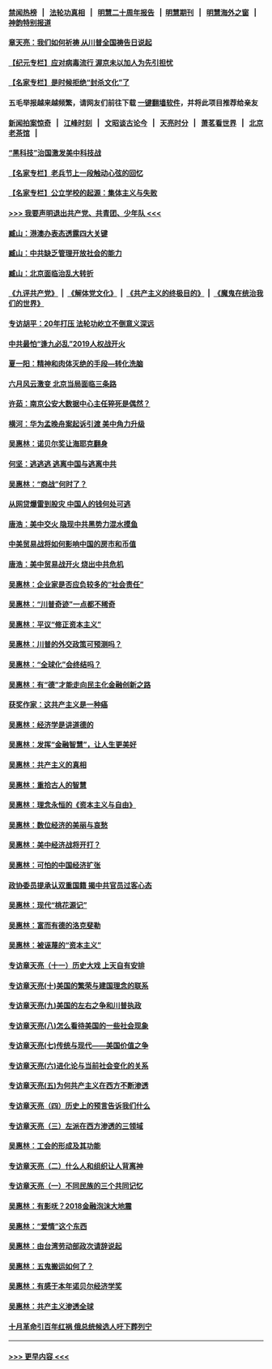 #### [禁闻热榜](热点新闻.md?=0)  &nbsp;&nbsp;|&nbsp;&nbsp; [法轮功真相](https://github.com/gfw-breaker/truth/blob/master/README.md?=0) &nbsp;&nbsp;|&nbsp;&nbsp; [明慧二十周年报告](https://github.com/gfw-breaker/mh-reports/blob/master/README.md?=0) &nbsp;&nbsp;|&nbsp;&nbsp;[明慧期刊](https://github.com/gfw-breaker/mh-qikan) &nbsp;&nbsp;|&nbsp;&nbsp; [明慧海外之窗](https://github.com/gfw-breaker/mh-news/blob/master/README.md?=0) &nbsp;&nbsp;|&nbsp;&nbsp; [神韵特别报道](https://github.com/gfw-breaker/mh-news/blob/master/shenyun.md?=0)
#### [章天亮：我们如何祈祷 从川普全国祷告日说起](../pages/nsc423/n11944627.md?t=03170631) 
#### [【纪元专栏】应对病毒流行 渥京未以加人为先引担忧](../pages/nsc423/n11875714.md?t=03170631) 
#### [【名家专栏】是时候拒绝“封杀文化”了](../pages/nsc423/n11814093.md?t=03170631) 
#### 五毛举报越来越频繁，请网友们前往下载 [一键翻墙软件](https://github.com/gfw-breaker/ssr-accounts)，并将此项目推荐给亲友
#### [新闻拍案惊奇](https://github.com/gfw-breaker/banned-news/blob/master/pages/link4.md) &nbsp;&nbsp;|&nbsp;&nbsp; [江峰时刻](https://github.com/gfw-breaker/banned-news/blob/master/pages/link4.md) &nbsp;&nbsp;|&nbsp;&nbsp; [文昭谈古论今](https://github.com/gfw-breaker/banned-news/blob/master/pages/link4.md) &nbsp;&nbsp;|&nbsp;&nbsp; [天亮时分](https://github.com/gfw-breaker/banned-news/blob/master/pages/link4.md) &nbsp;&nbsp;|&nbsp;&nbsp; [萧茗看世界](https://github.com/gfw-breaker/banned-news/blob/master/pages/link4.md) &nbsp;&nbsp;|&nbsp;&nbsp; [北京老茶馆](https://github.com/gfw-breaker/banned-news/blob/master/pages/link4.md) &nbsp;&nbsp;|&nbsp;&nbsp; 
#### [“黑科技”治国激发美中科技战](../pages/nsc423/n11638056.md?t=03170631) 
#### [【名家专栏】老兵节上一段触动心弦的回忆](../pages/nsc423/n11646016.md?t=03170631) 
#### [【名家专栏】公立学校的起源：集体主义与失败](../pages/nsc423/n11601833.md?t=03170631) 
#### [>>> 我要声明退出共产党、共青团、少年队 <<<](https://github.com/begood0513/goodnews/blob/master/quit/letter.md) 
#### [臧山：港澳办表态透露四大关键](../pages/nsc423/n11421628.md?t=03170631) 
#### [臧山：中共缺乏管理开放社会的能力](../pages/nsc423/n11407457.md?t=03170631) 
#### [臧山：北京面临治乱大转折](../pages/nsc423/n11406895.md?t=03170631) 
#### [《九评共产党》](https://github.com/begood0513/9ping.md/blob/master/README.md) &nbsp;|&nbsp; [《解体党文化》](../../../../jtdwh.md/blob/master/README.md)  &nbsp;|&nbsp; [《共产主义的终极目的》](../../../../gczydzjmd.md/blob/master/README.md) &nbsp;|&nbsp; [《魔鬼在统治我们的世界》](../../../../mgztzwmdsj.md/blob/master/README.md) 
#### [专访胡平：20年打压 法轮功屹立不倒意义深远](../pages/nsc423/n11398800.md?t=03170631) 
#### [中共最怕“逢九必乱”2019人权战开火](../pages/nsc423/n11385248.md?t=03170631) 
#### [夏一阳：精神和肉体灭绝的手段—转化洗脑](../pages/nsc423/n11368250.md?t=03170631) 
#### [六月风云激变 北京当局面临三条路](../pages/nsc423/n11313668.md?t=03170631) 
#### [许茹：南京公安大数据中心主任猝死是偶然？](../pages/nsc423/n11064744.md?t=03170631) 
#### [横河：华为孟晚舟案起诉引渡 美中角力升级](../pages/nsc423/n11027230.md?t=03170631) 
#### [吴惠林：诺贝尔奖让海耶克翻身](../pages/nsc423/n10890049.md?t=03170631) 
#### [何坚：逃逃逃 逃离中国与逃离中共](../pages/nsc423/n10592891.md?t=03170631) 
#### [吴惠林：“商战”何时了？](../pages/nsc423/n10573558.md?t=03170631) 
#### [从网贷爆雷到股灾 中国人的钱何处可逃](../pages/nsc423/n10572800.md?t=03170631) 
#### [唐浩：美中交火 隐现中共黑势力混水摸鱼](../pages/nsc423/n10544040.md?t=03170631) 
#### [中美贸易战将如何影响中国的房市和币值](../pages/nsc423/n10543697.md?t=03170631) 
#### [唐浩：美中贸易战开火 烧出中共危机](../pages/nsc423/n10540126.md?t=03170631) 
#### [吴惠林：企业家是否应负较多的“社会责任”](../pages/nsc423/n10535022.md?t=03170631) 
#### [吴惠林：“川普奇迹”一点都不稀奇](../pages/nsc423/n10512808.md?t=03170631) 
#### [吴惠林：平议“修正资本主义”](../pages/nsc423/n10495724.md?t=03170631) 
#### [吴惠林：川普的外交政策可预测吗？](../pages/nsc423/n10462387.md?t=03170631) 
#### [吴惠林：“全球化”会终结吗？](../pages/nsc423/n10452838.md?t=03170631) 
#### [吴惠林：有“德”才能走向民主化金融创新之路](../pages/nsc423/n10432292.md?t=03170631) 
#### [获奖作家：这共产主义是一种癌](../pages/nsc423/n10431541.md?t=03170631) 
#### [吴惠林：经济学是讲道德的](../pages/nsc423/n10398014.md?t=03170631) 
#### [吴惠林：发挥“金融智慧”，让人生更美好](../pages/nsc423/n10375019.md?t=03170631) 
#### [吴惠林：共产主义的真相](../pages/nsc423/n10351394.md?t=03170631) 
#### [吴惠林：重拾古人的智慧](../pages/nsc423/n10337691.md?t=03170631) 
#### [吴惠林：理念永恒的《资本主义与自由》](../pages/nsc423/n10316274.md?t=03170631) 
#### [吴惠林：数位经济的美丽与哀愁](../pages/nsc423/n10292946.md?t=03170631) 
#### [吴惠林：美中经济战将开打？](../pages/nsc423/n10258825.md?t=03170631) 
#### [吴惠林：可怕的中国经济扩张](../pages/nsc423/n10219147.md?t=03170631) 
#### [政协委员提承认双重国籍 揭中共官员过客心态](../pages/nsc423/n10208809.md?t=03170631) 
#### [吴惠林：现代“桃花源记”](../pages/nsc423/n10185234.md?t=03170631) 
#### [吴惠林：富而有德的洛克斐勒](../pages/nsc423/n10142264.md?t=03170631) 
#### [吴惠林：被诬蔑的“资本主义”](../pages/nsc423/n10124816.md?t=03170631) 
#### [专访章天亮（十一）历史大戏 上天自有安排](../pages/nsc423/n10094905.md?t=03170631) 
#### [专访章天亮(十)美国的繁荣与建国理念的联系](../pages/nsc423/n10094899.md?t=03170631) 
#### [专访章天亮(九)美国的左右之争和川普执政](../pages/nsc423/n10094889.md?t=03170631) 
#### [专访章天亮(八)怎么看待美国的一些社会现象](../pages/nsc423/n10094857.md?t=03170631) 
#### [专访章天亮(七)传统与现代——美国价值之争](../pages/nsc423/n10093140.md?t=03170631) 
#### [专访章天亮(六)进化论与当前社会变化的关系](../pages/nsc423/n10092036.md?t=03170631) 
#### [专访章天亮(五)为何共产主义在西方不断渗透](../pages/nsc423/n10083620.md?t=03170631) 
#### [专访章天亮（四）历史上的预言告诉我们什么](../pages/nsc423/n10083606.md?t=03170631) 
#### [专访章天亮（三）左派在西方渗透的三领域](../pages/nsc423/n10081115.md?t=03170631) 
#### [吴惠林：工会的形成及其功能](../pages/nsc423/n10080633.md?t=03170631) 
#### [专访章天亮（二）什么人和组织让人背离神](../pages/nsc423/n10076637.md?t=03170631) 
#### [专访章天亮（一）不同民族的三个共同记忆](../pages/nsc423/n10074188.md?t=03170631) 
#### [吴惠林：有影呒？2018金融泡沫大地震](../pages/nsc423/n10040534.md?t=03170631) 
#### [吴惠林：“爱情”这个东西](../pages/nsc423/n10019423.md?t=03170631) 
#### [吴惠林：由台湾劳动部政次请辞说起](../pages/nsc423/n9979679.md?t=03170631) 
#### [吴惠林：五鬼搬运如何了？](../pages/nsc423/n9925338.md?t=03170631) 
#### [吴惠林：有感于本年诺贝尔经济学奖](../pages/nsc423/n9871883.md?t=03170631) 
#### [吴惠林：共产主义渗透全球](../pages/nsc423/n9812748.md?t=03170631) 
#### [十月革命引百年红祸 俄总统候选人吁下葬列宁](../pages/nsc423/n9810182.md?t=03170631) 

----
#### [ >>> 更早内容 <<< ](../indexes/nsc423-earlier.md)
